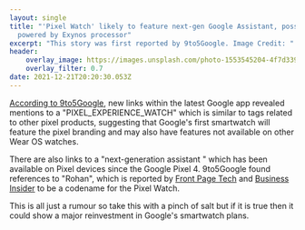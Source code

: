 ```yaml
---
layout: single
title: "'Pixel Watch' likely to feature next-gen Google Assistant, possibly
  powered by Exynos processor"
excerpt: "This story was first reported by 9to5Google. Image Credit: "
header:
    overlay_image: https://images.unsplash.com/photo-1553545204-4f7d339aa06a?ixlib=rb-1.2.1&ixid=MnwxMjA3fDB8MHxwaG90by1wYWdlfHx8fGVufDB8fHx8&auto=format&fit=crop&w=1093&q=80
    overlay_filter: 0.7
date: 2021-12-21T20:20:30.053Z
---
```

[According to 9to5Google](https://9to5google.com/2021/12/21/pixel-watch-next-gen-google-assistant-wear-os-exynos/), new links within the latest Google app revealed mentions to a "PIXEL_EXPERIENCE_WATCH" which is similar to tags related to other pixel products, suggesting that Google's first smartwatch will feature the pixel branding and may also have features not available on other Wear OS watches.

There are also links to a "next-generation assistant " which has been available on Pixel devices since the Google Pixel 4. 9to5Google found references to "Rohan", which is reported by [Front Page Tech](https://www.youtube.com/watch?v=tT6Y-u1Q9_c) and [Business Insider](https://www.businessinsider.com/google-pixel-watch-rohan-android-smartwatch-development-fitbit-launch-2021-12) to be a codename for the Pixel Watch.

This is all just a rumour so take this with a pinch of salt but if it is true then it could show a major reinvestment in Google's smartwatch plans.
